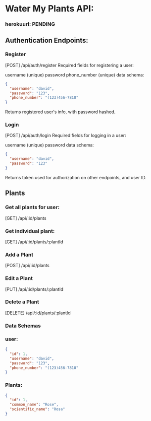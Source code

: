# Water My Plants API:

### herokuurl: PENDING

## Authentication Endpoints:

### Register

[POST] /api/auth/register
Required fields for registering a user:

username (unique)
password
phone_number (unique)
data schema:

```json
{
  "username": "david",
  "password": "123",
  "phone_number": "(123)456-7810"
}
```

Returns registered user's info, with password hashed.

### Login

[POST] /api/auth/login
Required fields for logging in a user:

username (unique)
password
data schema:

```json
{
  "username": "david",
  "password": "123"
}
```

Returns token used for authorization on other endpoints, and user ID.

## Plants

### Get all plants for user:

[GET] /api/:id/plants

### Get individual plant:

[GET] /api/:id/plants/:plantId

### Add a Plant

[POST] /api/:id/plants

### Edit a Plant

[PUT] /api/:id/plants/:plantId

### Delete a Plant

[DELETE] /api/:id/plants/:plantId

### Data Schemas

### user:

```json
{
  "id": 1,
  "username": "david",
  "password": "123",
  "phone_number": "(123)456-7810"
}
```

### Plants:

```json
{
  "id": 1,
  "common_name": "Rose",
  "scientific_name": "Rosa"
}
```
